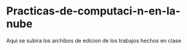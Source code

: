 # Practicas-de-computaci-n-en-la-nube
Aqui se subira los archibos de edicion de los trabajos hechos en clase
